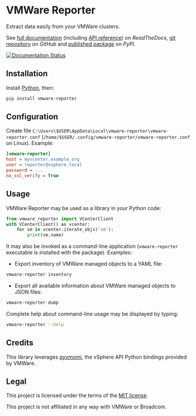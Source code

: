 VMWare Reporter
===============

Extract data easily from your VMWare clusters.

See [full documentation](https://vmware-reporter.readthedocs.io/) (including [API reference](https://vmware-reporter.readthedocs.io/en/latest/api-reference.html)) on _ReadTheDocs_, [git repository](https://github.com/ipamo/vmware-reporter) on _GitHub_ and [published package](https://pypi.org/project/vmware-reporter/) on _PyPI_.

[![Documentation Status](https://readthedocs.org/projects/vmware-reporter/badge/?version=latest)](https://vmware-reporter.readthedocs.io/en/latest/?badge=latest)


## Installation

Install [Python](https://www.python.org/downloads/), then:

```sh
pip install vmware-reporter
```


## Configuration

Create file `C:\Users\$USER\AppData\Local\vmware-reporter\vmware-reporter.conf` (`/home/$USER/.config/vmware-reporter/vmware-reporter.conf` on Linux). Example:

```ini
[vmware-reporter]
host = myvcenter.example.org
user = reporter@vsphere.local
password = ...
no_ssl_verify = True
```


## Usage

VMWare Reporter may be used as a library in your Python code:

```py
from vmware_reporter import VCenterClient
with VCenterClient() as vcenter:
    for vm in vcenter.iterate_objs('vm'):
        print(vm.name)
```

It may also be invoked as a command-line application (`vmware-reporter` executable is installed with the package). Examples:

- Export inventory of VMWare managed objects to a YAML file:

```sh
vmware-reporter inventory
```

- Export all available information about VMWare managed objects to JSON files:

```sh
vmware-reporter dump
```

Complete help about command-line usage may be displayed by typing:

```sh
vmware-reporter --help
```


## Credits

This library leverages [pyvmomi](https://github.com/vmware/pyvmomi), the vSphere API Python bindings provided by VMWare.


## Legal

This project is licensed under the terms of the [MIT license](https://raw.githubusercontent.com/ipamo/vmware-reporter/main/LICENSE.txt).

This project is not affiliated in any way with VMWare or Broadcom.
